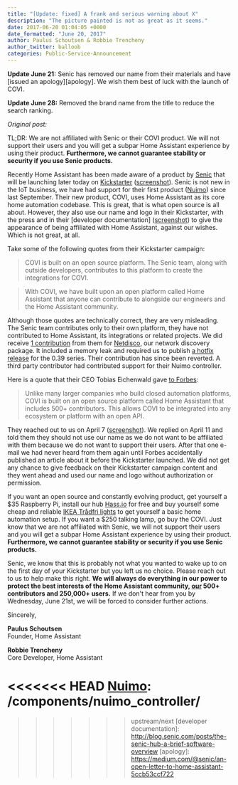 ```yaml
---
title: "[Update: fixed] A frank and serious warning about X"
description: "The picture painted is not as great as it seems."
date: 2017-06-20 01:04:05 +0000
date_formatted: "June 20, 2017"
author: Paulus Schoutsen & Robbie Trencheny
author_twitter: balloob
categories: Public-Service-Announcement
---
```


**Update June 21:** Senic has removed our name from their materials and have [issued an apology][apology]. We wish them best of luck with the launch of COVI.

**Update June 28:** Removed the brand name from the title to reduce the search ranking.

*Original post:*

<!--more-->
<div class='note'>

TL;DR: We are not affiliated with Senic or their COVI product. We will not support their users and you will get a subpar Home Assistant experience by using their product. **Furthermore, we cannot guarantee stability or security if you use Senic products.**

</div>

Recently Home Assistant has been made aware of a product by [Senic] that will be launching later today on [Kickstarter][kickstarter] ([screenshot][ks-backup]). Senic is not new in the IoT business, we have had support for their first product ([Nuimo]) since last September. Their new product, COVI, uses Home Assistant as its core home automation codebase. This is great, that is what open source is all about. However, they also use our name and logo in their Kickstarter, with the press and in their [developer documentation] ([screenshot][docs-backup]) to give the appearance of being affiliated with Home Assistant, against our wishes. Which is not great, at all.

Take some of the following quotes from their Kickstarter campaign:

> COVI is built on an open source platform. The Senic team, along with outside developers, contributes to this platform to create the integrations for COVI.

> With COVI, we have built upon an open platform called Home Assistant that anyone can contribute to alongside our engineers and the Home Assistant community.

Although those quotes are technically correct, they are very misleading. The Senic team contributes only to their own platform, they have not contributed to Home Assistant, its integrations or related projects. We did receive [1 contribution][netdisco-contrib] from them for [Netdisco], our network discovery package. It included a memory leak and required us to publish [a hotfix release][hotfix] for the 0.39 series. Their contribution has since been reverted. A third party contributor had contributed support for their Nuimo controller.

Here is a quote that their CEO Tobias Eichenwald gave [to Forbes]:

> Unlike many larger companies who build closed automation platforms, COVI is built on an open source platform called Home Assistant that includes 500+ contributors. This allows COVI to be integrated into any ecosystem or platform with an open API.

They reached out to us on April 7 ([screenshot][email-backup]). We replied on April 11 and told them they should not use our name as we do not want to be affiliated with them because we do not want to support their users. After that one e-mail we had never heard from them again until Forbes accidentally published an article about it before the Kickstarter launched. We did not get any chance to give feedback on their Kickstarter campaign content and they went ahead and used our name and logo without authorization or permission.

If you want an open source and constantly evolving product, get yourself a $35 Raspberry Pi, install our hub [Hass.io] for free and buy yourself some cheap and reliable [IKEA Trådfri lights][tradfri] to get yourself a basic home automation setup. If you want a $250 talking lamp, go buy the COVI. Just know that we are not affiliated with Senic, we will not support their users and you will get a subpar Home Assistant experience by using their product. **Furthermore, we cannot guarantee stability or security if you use Senic products.**

Senic, we know that this is probably not what you wanted to wake up to on the first day of your Kickstarter but you left us no choice. Please reach out to us to help make this right. **We will always do everything in our power to protect the best interests of the Home Assistant community, <span style='text-decoration: underline;'>our</span> 500+ contributors and 250,000+ users.** If we don't hear from you by Wednesday, June 21st, we will be forced to consider further actions.

Sincerely,

**Paulus Schoutsen**<br>
Founder, Home Assistant

**Robbie Trencheny**<br>
Core Developer, Home Assistant

[Senic]: https://www.senic.com/en/
[kickstarter]: https://www.kickstarter.com/projects/802159142/1793705123?token=03dc08b4#
[ks-backup]: /images/blog/2017-06-senic-covi/covi-kickstarter-screenshot.png
[email-backup]: /images/blog/2017-06-senic-covi/email-senic.png
[docs-backup]: /images/blog/2017-06-senic-covi/senic-docs-screenshot.png
[Netdisco]: https://github.com/home-assistant/netdisco
[netdisco-contrib]: https://github.com/home-assistant/netdisco/pull/94
[hotfix]: /blog/2017/02/25/config-panel-and-state-restoration/#release-0392---march-1
[Hass.io]: /hassio/
[to Forbes]: https://webcache.googleusercontent.com/search?q=cache:https://www.forbes.com/sites/paularmstrongtech/2017/06/19/covi-is-about-to-make-some-general-electric-execs-very-unhappy/
[tradfri]: /blog/2017/04/17/ikea-tradfri-internet-of-things-done-right/
<<<<<<< HEAD
[Nuimo]: /components/nuimo_controller/
=======
[Nuimo]: /integrations/nuimo_controller/
>>>>>>> upstream/next
[developer documentation]: http://blog.senic.com/posts/the-senic-hub-a-brief-software-overview
[apology]: https://medium.com/@senic/an-open-letter-to-home-assistant-5ccb53ccf722
